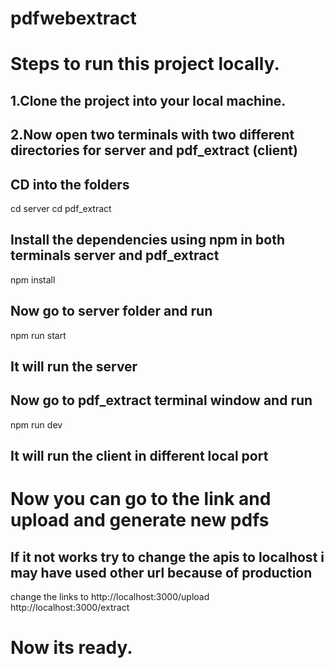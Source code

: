 # pdfwebextract
# Steps to run this project locally.

## 1.Clone the project into your local machine.
## 2.Now open two terminals with two different directories for server and pdf_extract (client)
## CD into the folders
cd server
cd pdf_extract
## Install the dependencies using npm in both terminals server and pdf_extract
npm install 
## Now go to server folder and run 
npm run start
## It will run the server
## Now go to pdf_extract terminal window and run
npm run dev
## It will run the client in different local port
# Now you can go to the link and upload and generate new pdfs

## If it not works try to change the apis to localhost i may have used other url because of production
change the links to http://localhost:3000/upload
http://localhost:3000/extract

# Now its ready.
